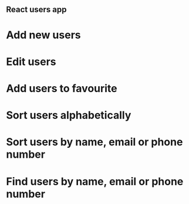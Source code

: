 ## React users app

# Add new users
# Edit users
# Add users to favourite
# Sort users alphabetically
# Sort users by name, email or phone number
# Find users by name, email or phone number
